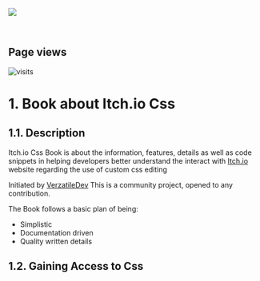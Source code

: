 <p align="left">
<img src="https://www.pixelpajamastudios.com/wp-content/uploads/2020/08/badge-export499.png" />
<!--- https://visit-counter.vercel.app/ temporary basic Page view -->
</p>
<br/>

## Page views 

![visits](https://visit-counter.vercel.app/counter.png?page=https%3A%2F%2Fgithub.com%2FVerzatileDev%2FItchio_Css_Book&s=30&c=872489&bg=00000000&no=3&ff=digi)


# 1. Book about Itch.io Css
## 1.1. Description

Itch.io Css Book is about the information, features, details as well as code snippets in helping developers better understand the interact with [Itch.io](https://itch.io/) website regarding the use of custom css editing

Initiated by [VerzatileDev](https://github.com/VerzatileDev) This is a community project, opened to any contribution.

The Book follows a basic plan of being:
- Simplistic
- Documentation driven
- Quality written details

## 1.2. Gaining Access to Css


